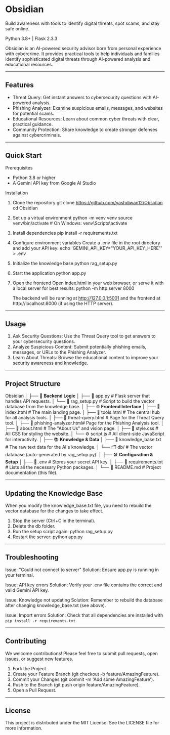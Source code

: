 Obsidian
=================================================

Build awareness with tools to identify digital threats, spot scams, and stay safe online.

Python 3.8+ | Flask 2.3.3

Obsidian is an AI-powered security advisor born from personal experience with cybercrime. It provides practical tools to help individuals and families identify sophisticated digital threats through AI-powered analysis and educational resources.


-------------------------------------------------
Features
-------------------------------------------------

* Threat Query: Get instant answers to cybersecurity questions with AI-powered analysis.
* Phishing Analyzer: Examine suspicious emails, messages, and websites for potential scams.
* Educational Resources: Learn about common cyber threats with clear, practical guidance.
* Community Protection: Share knowledge to create stronger defenses against cybercriminals.

-------------------------------------------------
Quick Start
-------------------------------------------------

Prerequisites
* Python 3.8 or higher
* A Gemini API key from Google AI Studio

Installation
1. Clone the repository
   git clone https://github.com/yashdiwan12/Obsidian
   cd Obsidian

2. Set up a virtual environment
   python -m venv venv
   source venv/bin/activate  # On Windows: venv\Scripts\activate

3. Install dependencies
   pip install -r requirements.txt

4. Configure environment variables
   Create a .env file in the root directory and add your API key:
   echo 'GEMINI_API_KEY="YOUR_API_KEY_HERE"' > .env

5. Initialize the knowledge base
   python rag_setup.py

6. Start the application
   python app.py

7. Open the frontend
   Open index.html in your web browser, or serve it with a local server for best results:
   python -m http.server 8000
   
   The backend will be running at http://127.0.0.1:5001 and the frontend at http://localhost:8000 (if using the HTTP server).

-------------------------------------------------
Usage
-------------------------------------------------

1. Ask Security Questions: Use the Threat Query tool to get answers to your cybersecurity questions.
2. Analyze Suspicious Content: Submit potentially phishing emails, messages, or URLs to the Phishing Analyzer.
3. Learn About Threats: Browse the educational content to improve your security awareness and knowledge.

-------------------------------------------------
Project Structure
-------------------------------------------------
Obsidian
│
├── 🧠 **Backend Logic**
│   ├── 📄 app.py               # Flask server that handles API requests.
│   └── 📄 rag_setup.py          # Script to build the vector database from the knowledge base.
│
├── 🌐 **Frontend Interface**
│   ├── 📄 index.html           # The main landing page.
│   ├── 📄 tools.html           # The central hub for all analysis tools.
│   ├── 📄 threat-query.html    # Page for the Threat Query tool.
│   ├── 📄 phishing-analyzer.html# Page for the Phishing Analysis tool.
│   ├── 📄 about.html           # The "About Us" and vision page.
│   ├── 🎨 style.css             # All CSS for styling the website.
│   └── ⚙️ script.js             # All client-side JavaScript for interactivity.
│
├── 📚 **Knowledge & Data**
│   ├── 📄 knowledge_base.txt   # The raw text data for the AI's knowledge.
│   └── 🗂️ db/                   # The vector database (auto-generated by rag_setup.py).
│
├── 🛠️ **Configuration & Setup**
│   ├── 📄 .env                  # Stores your secret API key.
│   ├── 📄 requirements.txt     # Lists all the necessary Python packages.
│   └── 📄 README.md             # Project documentation (this file).


-------------------------------------------------
Updating the Knowledge Base
-------------------------------------------------

When you modify the knowledge_base.txt file, you need to rebuild the vector database for the changes to take effect.

1. Stop the server (Ctrl+C in the terminal).
2. Delete the db folder.
3. Run the setup script again:
   python rag_setup.py
4. Restart the server:
   python app.py

-------------------------------------------------
Troubleshooting
-------------------------------------------------

Issue: "Could not connect to server"
Solution: Ensure app.py is running in your terminal.

Issue: API key errors
Solution: Verify your .env file contains the correct and valid Gemini API key.

Issue: Knowledge not updating
Solution: Remember to rebuild the database after changing knowledge_base.txt (see above).

Issue: Import errors
Solution: Check that all dependencies are installed with `pip install -r requirements.txt`.

-------------------------------------------------
Contributing
-------------------------------------------------

We welcome contributions! Please feel free to submit pull requests, open issues, or suggest new features.

1. Fork the Project.
2. Create your Feature Branch (git checkout -b feature/AmazingFeature).
3. Commit your Changes (git commit -m 'Add some AmazingFeature').
4. Push to the Branch (git push origin feature/AmazingFeature).
5. Open a Pull Request.

-------------------------------------------------
License
-------------------------------------------------

This project is distributed under the MIT License. See the LICENSE file for more information.
